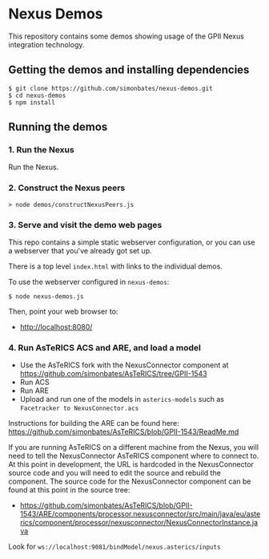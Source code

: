 Nexus Demos
===========

This repository contains some demos showing usage of the GPII Nexus
integration technology.

Getting the demos and installing dependencies
---------------------------------------------

```
$ git clone https://github.com/simonbates/nexus-demos.git
$ cd nexus-demos
$ npm install
```

Running the demos
-----------------

### 1. Run the Nexus

Run the Nexus.

### 2. Construct the Nexus peers

```
> node demos/constructNexusPeers.js
```

### 3. Serve and visit the demo web pages

This repo contains a simple static webserver configuration, or you can
use a webserver that you've already got set up.

There is a top level `index.html` with links to the individual
demos.

To use the webserver configured in `nexus-demos`:

```
$ node nexus-demos.js
```

Then, point your web browser to:

- [http://localhost:8080/](http://localhost:8080/)

### 4. Run AsTeRICS ACS and ARE, and load a model

- Use the AsTeRICS fork with the NexusConnector component at https://github.com/simonbates/AsTeRICS/tree/GPII-1543
- Run ACS
- Run ARE
- Upload and run one of the models in `asterics-models` such as `Facetracker to NexusConnector.acs`

Instructions for building the ARE can be found here:
https://github.com/simonbates/AsTeRICS/blob/GPII-1543/ReadMe.md

If you are running AsTeRICS on a different machine from the Nexus, you
will need to tell the NexusConnector AsTeRICS component where to
connect to. At this point in development, the URL is hardcoded in the
NexusConnector source code and you will need to edit the source and
rebuild the component. The source code for the NexusConnector
component can be found at this point in the source tree:

- https://github.com/simonbates/AsTeRICS/blob/GPII-1543/ARE/components/processor.nexusconnector/src/main/java/eu/asterics/component/processor/nexusconnector/NexusConnectorInstance.java

Look for `ws://localhost:9081/bindModel/nexus.asterics/inputs`
